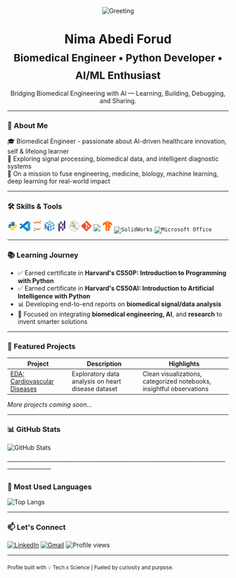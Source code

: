 <p align="center">
  <img src="https://img.shields.io/badge/Hi 👋-I'm%20Nima-orange" alt="Greeting"/>
</p>

<h1 align="center">Nima Abedi Forud<br><sub>Biomedical Engineer • Python Developer • AI/ML Enthusiast</sub></h1>

<p align="center">
  Bridging Biomedical Engineering with AI — Learning, Building, Debugging, and Sharing.
</p>

---

### 🧠 About Me
🎓 Biomedical Engineer - passionate about AI-driven healthcare innovation, self & lifelong learner  
🔬 Exploring signal processing, biomedical data, and intelligent diagnostic systems  
🚀 On a mission to fuse engineering, medicine, biology, machine learning, deep learning for real-world impact  

---


### 🛠 Skills & Tools
<code><img height="24" src="https://raw.githubusercontent.com/devicons/devicon/master/icons/python/python-original.svg"></code>
<code><img height="24" src="https://raw.githubusercontent.com/devicons/devicon/master/icons/vscode/vscode-original.svg"></code>
<code><img height="24" src="https://raw.githubusercontent.com/devicons/devicon/master/icons/jupyter/jupyter-original.svg"></code>
<code><img height="24" src="https://raw.githubusercontent.com/devicons/devicon/master/icons/numpy/numpy-original.svg"></code>
<code><img height="24" src="https://raw.githubusercontent.com/devicons/devicon/master/icons/pandas/pandas-original.svg"></code>
<code><img height="24" src="https://raw.githubusercontent.com/devicons/devicon/master/icons/matplotlib/matplotlib-original.svg"></code>
<code><img height="24" src="https://raw.githubusercontent.com/devicons/devicon/master/icons/git/git-original.svg"></code>
<code><img height="24" src="https://upload.wikimedia.org/wikipedia/commons/0/05/Scikit_learn_logo_small.svg"></code>
<code><img height="24" src="https://raw.githubusercontent.com/devicons/devicon/master/icons/tensorflow/tensorflow-original.svg"></code>
<code><img height="24" src="https://img.icons8.com/color/48/solidworks.png" alt="SolidWorks"/></code>
<code><img height="24" src="https://img.icons8.com/color/48/microsoft-office-2019.png" alt="Microsoft Office"/></code>

---

### 📚 Learning Journey
- ✅ Earned certificate in **Harvard's CS50P: Introduction to Programming with Python**
- ✅ Earned certificate in **Harvard's CS50AI: Introduction to Artificial Intelligence with Python**
- 📊 Developing end-to-end reports on **biomedical signal/data analysis**
- 🧠 Focused on integrating **biomedical engineering, AI**, and **research** to invent smarter solutions

---

### 🔭 Featured Projects

| Project | Description | Highlights |
|--------|-------------|------------|
| [EDA: Cardiovascular Diseases](https://github.com/Nimaabediforud/EDA-Heart-Diseases-Project) | Exploratory data analysis on heart disease dataset | Clean visualizations, categorized notebooks, insightful observations |

*More projects coming soon...*

---

### 📊 GitHub Stats

![GitHub Stats](https://github-readme-stats.vercel.app/api?username=Nimaabediforud&count_private=true&show_icons=true&hide=prs,issues,stars&theme=tokyonight&custom_title=Total%20Commits%20(Private%20+%20Public))

────────────────────────────────────────────────────────────

### 🧠 Most Used Languages

![Top Langs](https://github-readme-stats.vercel.app/api/top-langs/?username=Nimaabediforud&layout=compact&theme=tokyonight)

---

### 📫 Let's Connect

[![LinkedIn](https://img.shields.io/badge/LinkedIn-NimaAbediForud-blue?logo=linkedin&logoColor=white)](https://www.linkedin.com/in/nima-abedi-forud-625205325)  [![Gmail](https://img.shields.io/badge/Email-NimaAbediForud-red?logo=gmail&logoColor=white)](mailto:Nimaabediforud@gmail.com)
<img src="https://komarev.com/ghpvc/?username=Nimaabediforud&label=Profile%20views&color=ff69b4&style=flat" alt="Profile views" />

---

<sub>Profile built with 💡 Tech x Science | Fueled by curiosity and purpose.</sub>
